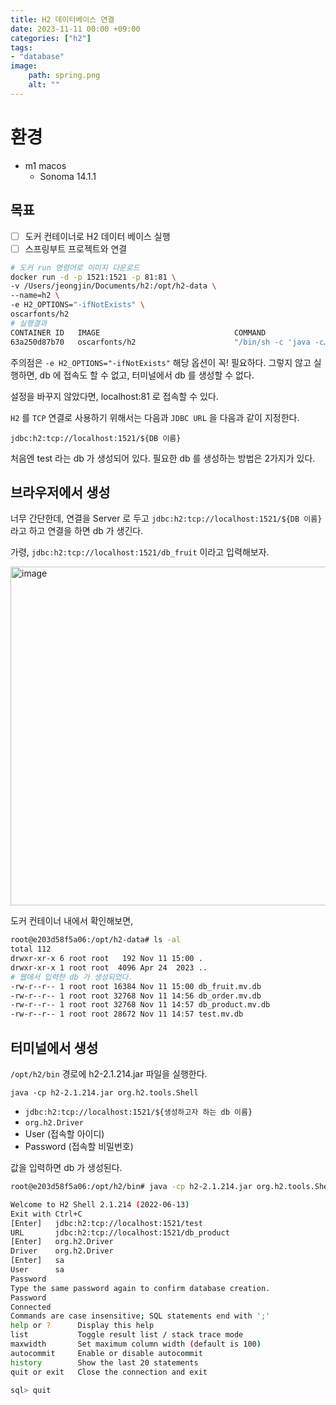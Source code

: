 ```yaml
---
title: H2 데이터베이스 연결
date: 2023-11-11 00:00 +09:00
categories: ["h2"]
tags: 
- "database"
image:
    path: spring.png
    alt: ""
---
```


# 환경
- m1 macos
  - Sonoma 14.1.1

## 목표

- [ ] 도커 컨테이너로 H2 데이터 베이스 실행 
- [ ] 스프링부트 프로젝트와 연결

```bash
# 도커 run 명령어로 이미지 다운로드
docker run -d -p 1521:1521 -p 81:81 \
-v /Users/jeongjin/Documents/h2:/opt/h2-data \
--name=h2 \
-e H2_OPTIONS="-ifNotExists" \
oscarfonts/h2
# 실행결과
CONTAINER ID   IMAGE                              COMMAND                   CREATED          STATUS                 PORTS                                        NAMES
63a250d87b70   oscarfonts/h2                      "/bin/sh -c 'java -c…"   33 seconds ago   Up 32 seconds          0.0.0.0:81->81/tcp, 0.0.0.0:1521->1521/tcp   h2
```

주의점은 `-e H2_OPTIONS="-ifNotExists"` 해당 옵션이 꼭! 필요하다. 그렇지 않고 실행하면, db 에 접속도 할 수 없고, 터미널에서 db 를 생성할 수 없다.

설정을 바꾸지 않았다면, localhost:81 로 접속할 수 있다.

`H2` 를 `TCP` 연결로 사용하기 위해서는 다음과 `JDBC URL` 을 다음과 같이 지정한다.

`jdbc:h2:tcp://localhost:1521/${DB 이름}`

처음엔 test 라는 db 가 생성되어 있다.
필요한 db 를 생성하는 방법은 2가지가 있다.

## 브라우저에서 생성

너무 간단한데, 연결을 Server 로 두고
`jdbc:h2:tcp://localhost:1521/${DB 이름}` 라고 하고 연결을 하면 db 가 생긴다.

가령, `jdbc:h2:tcp://localhost:1521/db_fruit` 이라고 입력해보자.

<img width="542" alt="image" src="https://user-images.githubusercontent.com/30681841/282249284-ce0cd98b-56cf-42c2-b9b1-0e3749ffdd3c.png">

도커 컨테이너 내에서 확인해보면,

```bash
root@e203d58f5a06:/opt/h2-data# ls -al
total 112
drwxr-xr-x 6 root root   192 Nov 11 15:00 .
drwxr-xr-x 1 root root  4096 Apr 24  2023 ..
# 웹에서 입력한 db 가 생성되었다.
-rw-r--r-- 1 root root 16384 Nov 11 15:00 db_fruit.mv.db
-rw-r--r-- 1 root root 32768 Nov 11 14:56 db_order.mv.db
-rw-r--r-- 1 root root 32768 Nov 11 14:57 db_product.mv.db
-rw-r--r-- 1 root root 28672 Nov 11 14:57 test.mv.db
```

## 터미널에서 생성

`/opt/h2/bin` 경로에 h2-2.1.214.jar 파일을 실행한다.

`java -cp h2-2.1.214.jar org.h2.tools.Shell`

- `jdbc:h2:tcp://localhost:1521/${생성하고자 하는 db 이름}`
- `org.h2.Driver`
- User (접속할 아이디)
- Password (접속할 비밀번호)

값을 입력하면 db 가 생성된다.

```bash
root@e203d58f5a06:/opt/h2/bin# java -cp h2-2.1.214.jar org.h2.tools.Shell

Welcome to H2 Shell 2.1.214 (2022-06-13)
Exit with Ctrl+C
[Enter]   jdbc:h2:tcp://localhost:1521/test
URL       jdbc:h2:tcp://localhost:1521/db_product
[Enter]   org.h2.Driver
Driver    org.h2.Driver
[Enter]   sa
User      sa
Password
Type the same password again to confirm database creation.
Password
Connected
Commands are case insensitive; SQL statements end with ';'
help or ?      Display this help
list           Toggle result list / stack trace mode
maxwidth       Set maximum column width (default is 100)
autocommit     Enable or disable autocommit
history        Show the last 20 statements
quit or exit   Close the connection and exit

sql> quit
```